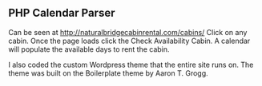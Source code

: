 PHP Calendar Parser
---------------------------
Can be seen at http://naturalbridgecabinrental.com/cabins/
Click on any cabin. Once the page loads click the Check Availability Cabin. A calendar will populate the available days to rent the cabin.

I also coded the custom Wordpress theme that the entire site runs on. The theme was built on the Boilerplate theme by Aaron T. Grogg. 

